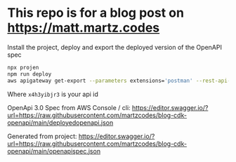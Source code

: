 # This repo is for a blog post on https://matt.martz.codes

Install the project, deploy and export the deployed version of the OpenAPI spec

```bash
npx projen
npm run deploy
aws apigateway get-export --parameters extensions='postman' --rest-api-id x4h3yibjr3 --stage-name prod --export-type oas30 deployedopenapi.json
```

Where `x4h3yibjr3` is your api id

OpenApi 3.0 Spec from AWS Console / cli:
https://editor.swagger.io/?url=https://raw.githubusercontent.com/martzcodes/blog-cdk-openapi/main/deployedopenapi.json

Generated from project:
https://editor.swagger.io/?url=https://raw.githubusercontent.com/martzcodes/blog-cdk-openapi/main/openapispec.json